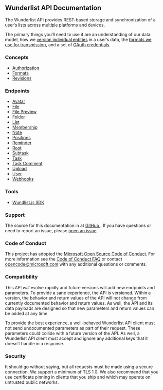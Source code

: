 ## Wunderlist API Documentation

The Wunderlist API provides REST-based storage and synchronization of a user’s lists across multiple platforms and devices.

The primary things you’ll need to use it are an understanding of our data model, how we [version individual entities](concepts/revisions.md) in a user’s data, the [formats we use for transmission](concepts/formats.md), and a set of [OAuth credentials](concepts/authorization.md).

<!-- START_TOC -->

### Concepts

* [Authorization](concepts/authorization.md)
* [Formats](concepts/formats.md)
* [Revisions](concepts/revisions.md)

### Endpoints

* [Avatar](endpoints/avatar.md)
* [File](endpoints/file.md)
* [File Preview](endpoints/file_preview.md)
* [Folder](endpoints/folder.md)
* [List](endpoints/list.md)
* [Membership](endpoints/membership.md)
* [Note](endpoints/note.md)
* [Positions](endpoints/positions.md)
* [Reminder](endpoints/reminder.md)
* [Root](endpoints/root.md)
* [Subtask](endpoints/subtask.md)
* [Task](endpoints/task.md)
* [Task Comment](endpoints/task_comment.md)
* [Upload](endpoints/upload.md)
* [User](endpoints/user.md)
* [Webhooks](endpoints/webhooks.md)

### Tools

* [Wundlist.js SDK](tools/wunderlist.js.md)

<!-- END_TOC -->

### Support

The source for this documentation in at [GitHub ](https://github.com/wunderlist/api). If you have questions or need to report an issue, please [open an issue](https://github.com/wunderlist/api/issues).

### Code of Conduct
This project has adopted the [Microsoft Open Source Code of Conduct](https://opensource.microsoft.com/codeofconduct/). For more information see the [Code of Conduct FAQ](https://opensource.microsoft.com/codeofconduct/faq/) or contact [opencode@microsoft.com](mailto:opencode@microsoft.com) with any additional questions or comments.

### Compatibility

This API *will* evolve rapidly and future versions will add new endpoints and parameters. To provide a sane experience, the API is versioned. Within a version, the behavior and return values of the API will not change from currently documented behavior and return values. As well, the API and its data payloads are designed so that new parameters and return values can be added at any time.

To provide the best experience, a well-behaved Wunderlist API client must not send undocumented parameters as part of their request. These parameters could collide with a future version of the API. As well, a Wunderlist API client must accept and ignore any additional keys that it doesn’t handle in a response.


### Security

It should go without saying, but all requests must be made using a secure connection. We support a minimum of TLS 1.0. We also recommend that you use certificate pinning in clients that you ship and which may operate on untrusted public networks.
